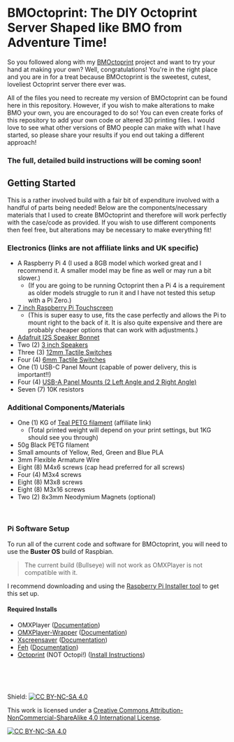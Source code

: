 # BMOctoprint: The DIY Octoprint Server Shaped like BMO from Adventure Time!

So you followed along with my [BMOctoprint](https://katzcreates.com/portfolio/bmoctoprint) project and want to try your hand at making your own? Well, congratulations! You're in the right place and you are in for a treat because BMOctoprint is the sweetest, cutest, loveliest Octoprint server there ever was. 

All of the files you need to recreate my version of BMOctoprint can be found here in this repository. However, if you wish to make alterations to make BMO your own, you are encouraged to do so! You can even create forks of this repository to add your own code or altered 3D printing files. I would love to see what other versions of BMO people can make with what I have started, so please share your results if you end out taking a different approach!

### The full, detailed build instructions will be coming soon!

## Getting Started

This is a rather involved build with a fair bit of expenditure involved with a handful of parts being needed! Below are the components/necessary materials that I used to create BMOctoprint and therefore will work perfectly with the case/code as provided. If you wish to use different components then feel free, but alterations may be necessary to make everything fit!

### Electronics (links are not affiliate links and UK specific)
- A Raspberry Pi 4 (I used a 8GB model which worked great and I recommend it. A smaller model may be fine as well or may run a bit slower.)
   - (If you are going to be running Octoprint then a Pi 4 is a requirement as older models struggle to run it and I have not tested this setup with a Pi Zero.)
- [7 inch Raspberry Pi Touchscreen](https://shop.pimoroni.com/products/raspberry-pi-7-touchscreen-display-with-frame?variant=2677960835082)
   - (This is super easy to use, fits the case perfectly and allows the Pi to mount right to the back of it. It is also quite expensive and there are probably cheaper options that can work with adjustments.)
- [Adafruit I2S Speaker Bonnet](https://shop.pimoroni.com/products/adafruit-i2s-3w-stereo-speaker-bonnet-for-raspberry-pi-mini-kit?variant=34945052618)
- Two (2) [3 inch Speakers](https://shop.pimoroni.com/products/3-speaker-4-3w?variant=380549926)
- Three (3) [12mm Tactile Switches](https://shop.pimoroni.com/products/tactile-switches?variant=372242669)
- Four (4) [6mm Tactile Switches](https://shop.pimoroni.com/products/tactile-switches?variant=372242667)
- One (1) USB-C Panel Mount (capable of power delivery, this is important!!)
- Four (4) [USB-A Panel Mounts (2 Left Angle and 2 Right Angle)](https://www.ebay.co.uk/itm/232860372185)
- Seven (7) 10K resistors

### Additional Components/Materials
- One (1) KG of [Teal PETG filament](https://eu.polymaker.com/product/polylite-petg/?aff=44) (affiliate link)
   - (Total printed weight will depend on your print settings, but 1KG should see you through)
- 50g Black PETG filament
- Small amounts of Yellow, Red, Green and Blue PLA
- 3mm Flexible Armature Wire
- Eight (8) M4x6 screws (cap head preferred for all screws)
- Four (4) M3x4 screws
- Eight (8) M3x8 screws
- Eight (8) M3x16 screws
- Two (2) 8x3mm Neodymium Magnets (optional)

<br/>

### Pi Software Setup

To run all of the current code and software for BMOctoprint, you will need to use the **Buster OS** build of Raspbian. 
> The current build (Bullseye) will not work as OMXPlayer is not compatible with it. 

I recommend downloading and using the [Raspberry Pi Installer tool](https://www.raspberrypi.com/software/) to get this set up. 

#### Required Installs
- OMXPlayer ([Documentation](https://github.com/popcornmix/omxplayer))
- [OMXPlayer-Wrapper](https://pypi.org/project/omxplayer-wrapper/) ([Documentation](https://python-omxplayer-wrapper.readthedocs.io/en/latest/#))
- [Xscreensaver](https://www.jwz.org/xscreensaver/) ([Documentation](https://linux.die.net/man/1/xscreensaver-command))
- [Feh](https://feh.finalrewind.org/) ([Documentation](https://man.finalrewind.org/1/feh/))
- [Octoprint](https://octoprint.org/) (NOT Octopi!) ([Install Instructions](https://community.octoprint.org/t/setting-up-octoprint-on-a-raspberry-pi-running-raspberry-pi-os-debian/2337))

<br/>
<br/>
<br/>


Shield: [![CC BY-NC-SA 4.0][cc-by-nc-sa-shield]][cc-by-nc-sa]

This work is licensed under a
[Creative Commons Attribution-NonCommercial-ShareAlike 4.0 International License][cc-by-nc-sa].

[![CC BY-NC-SA 4.0][cc-by-nc-sa-image]][cc-by-nc-sa]

[cc-by-nc-sa]: http://creativecommons.org/licenses/by-nc-sa/4.0/
[cc-by-nc-sa-image]: https://licensebuttons.net/l/by-nc-sa/4.0/88x31.png
[cc-by-nc-sa-shield]: https://img.shields.io/badge/License-CC%20BY--NC--SA%204.0-lightgrey.svg
